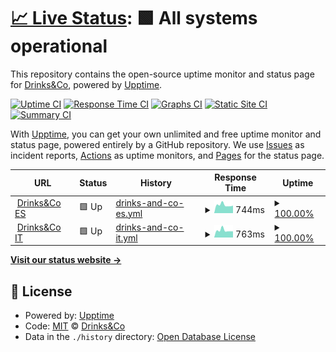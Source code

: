 # [📈 Live Status](https://status.drinksandco.com): <!--live status--> **🟩 All systems operational**

This repository contains the open-source uptime monitor and status page for [Drinks&Co](http://uvinum.engineering), powered by [Upptime](https://github.com/upptime/upptime).

[![Uptime CI](https://github.com/drinksandco/upptime/workflows/Uptime%20CI/badge.svg)](https://github.com/drinksandco/upptime/actions?query=workflow%3A%22Uptime+CI%22)
[![Response Time CI](https://github.com/drinksandco/upptime/workflows/Response%20Time%20CI/badge.svg)](https://github.com/drinksandco/upptime/actions?query=workflow%3A%22Response+Time+CI%22)
[![Graphs CI](https://github.com/drinksandco/upptime/workflows/Graphs%20CI/badge.svg)](https://github.com/drinksandco/upptime/actions?query=workflow%3A%22Graphs+CI%22)
[![Static Site CI](https://github.com/drinksandco/upptime/workflows/Static%20Site%20CI/badge.svg)](https://github.com/drinksandco/upptime/actions?query=workflow%3A%22Static+Site+CI%22)
[![Summary CI](https://github.com/drinksandco/upptime/workflows/Summary%20CI/badge.svg)](https://github.com/drinksandco/upptime/actions?query=workflow%3A%22Summary+CI%22)

With [Upptime](https://upptime.js.org), you can get your own unlimited and free uptime monitor and status page, powered entirely by a GitHub repository. We use [Issues](https://github.com/drinksandco/upptime/issues) as incident reports, [Actions](https://github.com/drinksandco/upptime/actions) as uptime monitors, and [Pages](https://status.drinksandco.com) for the status page.

<!--start: status pages-->
<!-- This summary is generated by Upptime (https://github.com/upptime/upptime) -->
<!-- Do not edit this manually, your changes will be overwritten -->
<!-- prettier-ignore -->
| URL | Status | History | Response Time | Uptime |
| --- | ------ | ------- | ------------- | ------ |
| <img alt="" src="https://favicons.githubusercontent.com/www.drinksco.es" height="13"> [Drinks&Co ES](https://www.drinksco.es) | 🟩 Up | [drinks-and-co-es.yml](https://github.com/drinksandco/upptime/commits/HEAD/history/drinks-and-co-es.yml) | <details><summary><img alt="Response time graph" src="./graphs/drinks-and-co-es/response-time-week.png" height="20"> 744ms</summary><br><a href="https://status.drinksandco.com/history/drinks-and-co-es"><img alt="Response time 914" src="https://img.shields.io/endpoint?url=https%3A%2F%2Fraw.githubusercontent.com%2Fdrinksandco%2Fupptime%2FHEAD%2Fapi%2Fdrinks-and-co-es%2Fresponse-time.json"></a><br><a href="https://status.drinksandco.com/history/drinks-and-co-es"><img alt="24-hour response time 669" src="https://img.shields.io/endpoint?url=https%3A%2F%2Fraw.githubusercontent.com%2Fdrinksandco%2Fupptime%2FHEAD%2Fapi%2Fdrinks-and-co-es%2Fresponse-time-day.json"></a><br><a href="https://status.drinksandco.com/history/drinks-and-co-es"><img alt="7-day response time 744" src="https://img.shields.io/endpoint?url=https%3A%2F%2Fraw.githubusercontent.com%2Fdrinksandco%2Fupptime%2FHEAD%2Fapi%2Fdrinks-and-co-es%2Fresponse-time-week.json"></a><br><a href="https://status.drinksandco.com/history/drinks-and-co-es"><img alt="30-day response time 892" src="https://img.shields.io/endpoint?url=https%3A%2F%2Fraw.githubusercontent.com%2Fdrinksandco%2Fupptime%2FHEAD%2Fapi%2Fdrinks-and-co-es%2Fresponse-time-month.json"></a><br><a href="https://status.drinksandco.com/history/drinks-and-co-es"><img alt="1-year response time 914" src="https://img.shields.io/endpoint?url=https%3A%2F%2Fraw.githubusercontent.com%2Fdrinksandco%2Fupptime%2FHEAD%2Fapi%2Fdrinks-and-co-es%2Fresponse-time-year.json"></a></details> | <details><summary><a href="https://status.drinksandco.com/history/drinks-and-co-es">100.00%</a></summary><a href="https://status.drinksandco.com/history/drinks-and-co-es"><img alt="All-time uptime 100.00%" src="https://img.shields.io/endpoint?url=https%3A%2F%2Fraw.githubusercontent.com%2Fdrinksandco%2Fupptime%2FHEAD%2Fapi%2Fdrinks-and-co-es%2Fuptime.json"></a><br><a href="https://status.drinksandco.com/history/drinks-and-co-es"><img alt="24-hour uptime 100.00%" src="https://img.shields.io/endpoint?url=https%3A%2F%2Fraw.githubusercontent.com%2Fdrinksandco%2Fupptime%2FHEAD%2Fapi%2Fdrinks-and-co-es%2Fuptime-day.json"></a><br><a href="https://status.drinksandco.com/history/drinks-and-co-es"><img alt="7-day uptime 100.00%" src="https://img.shields.io/endpoint?url=https%3A%2F%2Fraw.githubusercontent.com%2Fdrinksandco%2Fupptime%2FHEAD%2Fapi%2Fdrinks-and-co-es%2Fuptime-week.json"></a><br><a href="https://status.drinksandco.com/history/drinks-and-co-es"><img alt="30-day uptime 100.00%" src="https://img.shields.io/endpoint?url=https%3A%2F%2Fraw.githubusercontent.com%2Fdrinksandco%2Fupptime%2FHEAD%2Fapi%2Fdrinks-and-co-es%2Fuptime-month.json"></a><br><a href="https://status.drinksandco.com/history/drinks-and-co-es"><img alt="1-year uptime 100.00%" src="https://img.shields.io/endpoint?url=https%3A%2F%2Fraw.githubusercontent.com%2Fdrinksandco%2Fupptime%2FHEAD%2Fapi%2Fdrinks-and-co-es%2Fuptime-year.json"></a></details>
| <img alt="" src="https://favicons.githubusercontent.com/www.drinksco.it" height="13"> [Drinks&Co IT](https://www.drinksco.it) | 🟩 Up | [drinks-and-co-it.yml](https://github.com/drinksandco/upptime/commits/HEAD/history/drinks-and-co-it.yml) | <details><summary><img alt="Response time graph" src="./graphs/drinks-and-co-it/response-time-week.png" height="20"> 763ms</summary><br><a href="https://status.drinksandco.com/history/drinks-and-co-it"><img alt="Response time 949" src="https://img.shields.io/endpoint?url=https%3A%2F%2Fraw.githubusercontent.com%2Fdrinksandco%2Fupptime%2FHEAD%2Fapi%2Fdrinks-and-co-it%2Fresponse-time.json"></a><br><a href="https://status.drinksandco.com/history/drinks-and-co-it"><img alt="24-hour response time 718" src="https://img.shields.io/endpoint?url=https%3A%2F%2Fraw.githubusercontent.com%2Fdrinksandco%2Fupptime%2FHEAD%2Fapi%2Fdrinks-and-co-it%2Fresponse-time-day.json"></a><br><a href="https://status.drinksandco.com/history/drinks-and-co-it"><img alt="7-day response time 763" src="https://img.shields.io/endpoint?url=https%3A%2F%2Fraw.githubusercontent.com%2Fdrinksandco%2Fupptime%2FHEAD%2Fapi%2Fdrinks-and-co-it%2Fresponse-time-week.json"></a><br><a href="https://status.drinksandco.com/history/drinks-and-co-it"><img alt="30-day response time 936" src="https://img.shields.io/endpoint?url=https%3A%2F%2Fraw.githubusercontent.com%2Fdrinksandco%2Fupptime%2FHEAD%2Fapi%2Fdrinks-and-co-it%2Fresponse-time-month.json"></a><br><a href="https://status.drinksandco.com/history/drinks-and-co-it"><img alt="1-year response time 949" src="https://img.shields.io/endpoint?url=https%3A%2F%2Fraw.githubusercontent.com%2Fdrinksandco%2Fupptime%2FHEAD%2Fapi%2Fdrinks-and-co-it%2Fresponse-time-year.json"></a></details> | <details><summary><a href="https://status.drinksandco.com/history/drinks-and-co-it">100.00%</a></summary><a href="https://status.drinksandco.com/history/drinks-and-co-it"><img alt="All-time uptime 100.00%" src="https://img.shields.io/endpoint?url=https%3A%2F%2Fraw.githubusercontent.com%2Fdrinksandco%2Fupptime%2FHEAD%2Fapi%2Fdrinks-and-co-it%2Fuptime.json"></a><br><a href="https://status.drinksandco.com/history/drinks-and-co-it"><img alt="24-hour uptime 100.00%" src="https://img.shields.io/endpoint?url=https%3A%2F%2Fraw.githubusercontent.com%2Fdrinksandco%2Fupptime%2FHEAD%2Fapi%2Fdrinks-and-co-it%2Fuptime-day.json"></a><br><a href="https://status.drinksandco.com/history/drinks-and-co-it"><img alt="7-day uptime 100.00%" src="https://img.shields.io/endpoint?url=https%3A%2F%2Fraw.githubusercontent.com%2Fdrinksandco%2Fupptime%2FHEAD%2Fapi%2Fdrinks-and-co-it%2Fuptime-week.json"></a><br><a href="https://status.drinksandco.com/history/drinks-and-co-it"><img alt="30-day uptime 100.00%" src="https://img.shields.io/endpoint?url=https%3A%2F%2Fraw.githubusercontent.com%2Fdrinksandco%2Fupptime%2FHEAD%2Fapi%2Fdrinks-and-co-it%2Fuptime-month.json"></a><br><a href="https://status.drinksandco.com/history/drinks-and-co-it"><img alt="1-year uptime 100.00%" src="https://img.shields.io/endpoint?url=https%3A%2F%2Fraw.githubusercontent.com%2Fdrinksandco%2Fupptime%2FHEAD%2Fapi%2Fdrinks-and-co-it%2Fuptime-year.json"></a></details>

<!--end: status pages-->

[**Visit our status website →**](https://status.drinksandco.com)

## 📄 License

- Powered by: [Upptime](https://github.com/upptime/upptime)
- Code: [MIT](./LICENSE) © [Drinks&Co](http://uvinum.engineering)
- Data in the `./history` directory: [Open Database License](https://opendatacommons.org/licenses/odbl/1-0/)
